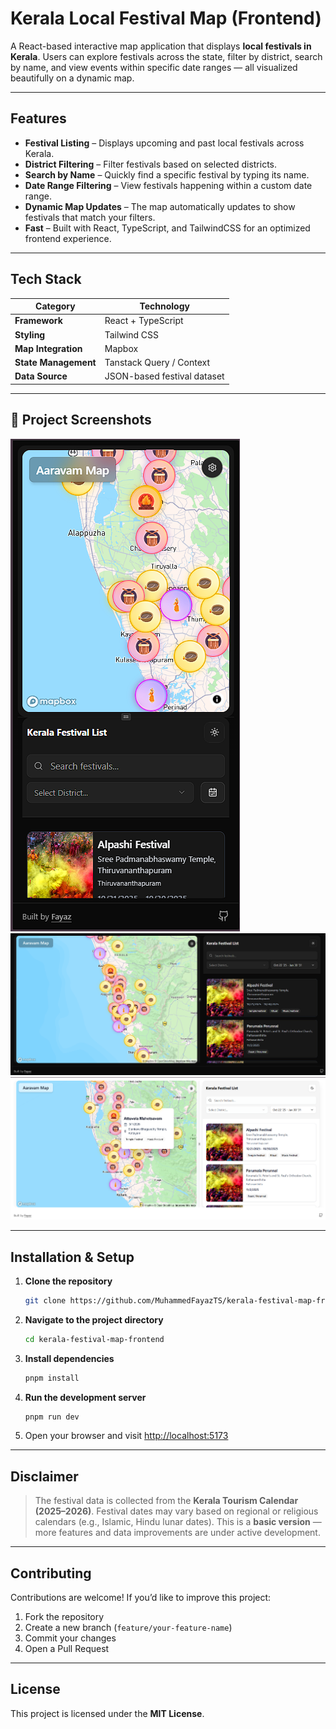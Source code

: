 #  Kerala Local Festival Map (Frontend)

A React-based interactive map application that displays **local festivals in Kerala**.
Users can explore festivals across the state, filter by district, search by name, and view events within specific date ranges — all visualized beautifully on a dynamic map.

---

##  Features

-  **Festival Listing** – Displays upcoming and past local festivals across Kerala.
-  **District Filtering** – Filter festivals based on selected districts.
-  **Search by Name** – Quickly find a specific festival by typing its name.
-  **Date Range Filtering** – View festivals happening within a custom date range.
-  **Dynamic Map Updates** – The map automatically updates to show festivals that match your filters.
-  **Fast** – Built with React, TypeScript, and TailwindCSS for an optimized frontend experience.

---

##  Tech Stack

| Category             | Technology                  |
| -------------------- | --------------------------- |
| **Framework**        | React + TypeScript          |
| **Styling**          | Tailwind CSS                |
| **Map Integration**  | Mapbox                      |
| **State Management** | Tanstack Query / Context    |
| **Data Source**      | JSON-based festival dataset |

---

## 📸 Project Screenshots

![Mobile View](./public/screenshots/mobile.png)
![Desktop View](./public/screenshots/desktop.png)
![Marker popup](./public/screenshots/markerview.png)

---

##  Installation & Setup

1. **Clone the repository**

   ```bash
   git clone https://github.com/MuhammedFayazTS/kerala-festival-map-frontend.git
   ```

2. **Navigate to the project directory**

   ```bash
   cd kerala-festival-map-frontend
   ```

3. **Install dependencies**

   ```bash
   pnpm install
   ```

4. **Run the development server**

   ```bash
   pnpm run dev
   ```

5. Open your browser and visit
    [http://localhost:5173](http://localhost:5173)

---

##  Disclaimer

> The festival data is collected from the **Kerala Tourism Calendar (2025–2026)**.
> Festival dates may vary based on regional or religious calendars (e.g., Islamic, Hindu lunar dates).
> This is a **basic version** — more features and data improvements are under active development.

---

##  Contributing

Contributions are welcome!
If you’d like to improve this project:

1. Fork the repository
2. Create a new branch (`feature/your-feature-name`)
3. Commit your changes
4. Open a Pull Request

---

##  License

This project is licensed under the **MIT License**.
